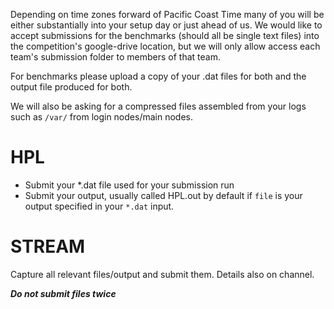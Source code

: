 Depending on time zones forward of Pacific Coast Time many of you will be
either substantially into your setup day or just ahead of us. We would like to
accept submissions for the benchmarks (should all be single text files) into the
competition's google-drive location, but we will only allow access each team's
submission folder to members of that team. 

For benchmarks please upload a copy of your .dat files for both and the output
file produced for both.

We will also be asking for a compressed files assembled from your logs such as `/var/` from login nodes/main nodes.

# HPL

- Submit your *.dat file used for your submission run
- Submit your output, usually called HPL.out by default if `file` is your output specified in your `*.dat` input.

# STREAM

Capture all relevant files/output and submit them. Details also on channel.


***Do not submit files twice***
